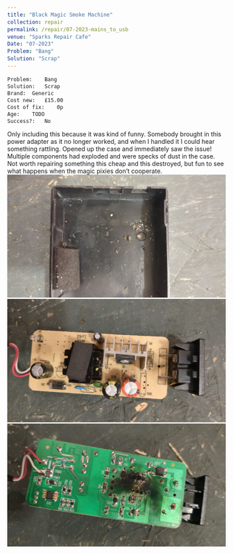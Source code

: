 ```yaml
---
title: "Black Magic Smoke Machine"
collection: repair
permalink: /repair/07-2023-mains_to_usb
venue: "Sparks Repair Cafe"
Date: "07-2023"
Problem: "Bang"
Solution: "Scrap"
---
```

```
Problem:    Bang 
Solution:   Scrap 
Brand:  Generic 
Cost new:   £15.00 
Cost of fix:    0p 
Age:    TODO 
Success?:   No 
```
Only including this because it was kind of funny. Somebody brought in this power adapter as it no longer worked, and when I handled it I could hear something rattling. Opened up the case and immediately saw the issue! Multiple components had exploded and were specks of dust in the case. Not worth repairing something this cheap and this destroyed, but fun to see what happens when the magic pixies don’t cooperate.
![](/images/repair_cafe/power_supply_module/power_supply_module_2.jpg)
![](/images/repair_cafe/power_supply_module/power_supply_module_3.jpg)
![](/images/repair_cafe/power_supply_module/power_supply_module_1.jpg)
